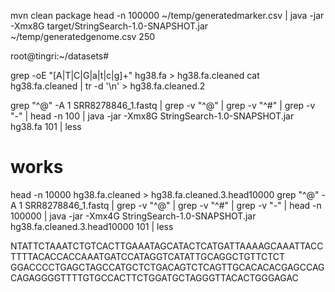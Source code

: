 mvn clean package
head -n 100000 ~/temp/generatedmarker.csv | java -jar -Xmx8G target/StringSearch-1.0-SNAPSHOT.jar ~/temp/generatedgenome.csv 250

root@tingri:~/datasets#


grep -oE "[A|T|C|G|a|t|c|g]+" hg38.fa  > hg38.fa.cleaned
cat hg38.fa.cleaned | tr -d '\n'  > hg38.fa.cleaned.2

grep "^@" -A 1 SRR8278846_1.fastq | grep -v "^@" | grep -v "^#" | grep -v "-" | head -n 100 | java -jar -Xmx8G StringSearch-1.0-SNAPSHOT.jar hg38.fa 101  | less


# works
head -n 10000 hg38.fa.cleaned > hg38.fa.cleaned.3.head10000
grep "^@" -A 1 SRR8278846_1.fastq | grep -v "^@" | grep -v "^#" | grep -v "-" | head -n 100000 | java -jar -Xmx4G StringSearch-1.0-SNAPSHOT.jar hg38.fa.cleaned.3.head10000 101  | less


NTATTCTAAATCTGTCACTTGAAATAGCATACTCATGATTAAAAGCAAATTACCTTTTACACCACCAAATGATCCATAGGTCATATTGCAGGCTGTTCTCT
GGACCCCTGAGCTAGCCATGCTCTGACAGTCTCAGTTGCACACACGAGCCAGCAGAGGGGTTTTGTGCCACTTCTGGATGCTAGGGTTACACTGGGAGAC
